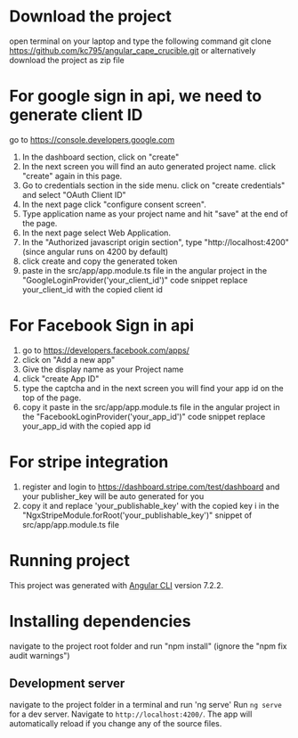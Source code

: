 # Download the project
open terminal on your laptop and type the following command 
git clone https://github.com/kc795/angular_cape_crucible.git or alternatively download the project as zip file

# For google sign in api, we need to generate client ID 
go to https://console.developers.google.com

1. In the dashboard section, click on "create" 
2. In the next screen you will find an auto generated project name. click "create" again in this page.
3. Go to credentials section in the side menu. click on "create credentials" and select "OAuth Client ID"
4. In the next page click "configure consent screen". 
5. Type application name as your project name and hit "save" at the end of the page.
6. In the next page select Web Application.
7. In the "Authorized javascript origin section", type "http://localhost:4200" (since angular runs on 4200 by default)
8. click create and copy the generated token
9. paste in the src/app/app.module.ts file in the angular project in the "GoogleLoginProvider('your_client_id')" code snippet 
replace your_client_id with the copied client id


# For Facebook Sign in api
1. go to https://developers.facebook.com/apps/
2. click on "Add a new app"
3. Give the display name as your Project name
4. click "create App ID"
5. type the captcha and in the next screen you will find your app id on the top of the page. 
6. copy it paste in the src/app/app.module.ts file in the angular project in the "FacebookLoginProvider('your_app_id')" code snippet
replace your_app_id with the copied app id

# For stripe integration

1. register and login to https://dashboard.stripe.com/test/dashboard and  your publisher_key will be auto generated for you
2. copy it and replace 'your_publishable_key' with the copied key i in the "NgxStripeModule.forRoot('your_publishable_key')" snippet of src/app/app.module.ts file

# Running project

This project was generated with [Angular CLI](https://github.com/angular/angular-cli) version 7.2.2.
# Installing dependencies 
navigate to the project root folder and run "npm install" (ignore the "npm fix audit warnings")
## Development server
navigate to the project folder in a terminal and run 'ng serve'
Run `ng serve` for a dev server. Navigate to `http://localhost:4200/`. The app will automatically reload if you change any of the source files.

